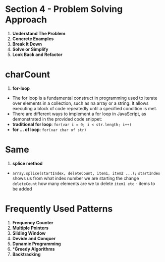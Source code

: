 # Section 4 - Problem Solving Approach 
1. **Understand The Problem** 
2. **Concrete Examples**
3. **Break It Down**
4. **Solve or Simplify**
5. **Look Back and Refactor**


# charCount 
1. **for-loop** 
- The for loop is a fundamental construct in programming used to iterate over elements in a collection, such as na array or a string. It allows executing a block of code repeatedly until a specified condition is met. 
- There are different ways to implement a for loop in JavaScript, as demonstrated in the provided code snippet: 
- **traditional for loop**: 
`for(var i = 0; i < str.length; i++)` 
- **for ... of loop**: 
`for(var char of str)` 

# Same 
1. **splice method**
- `array.splice(startIndex, deleteCount, item1, item2 ...);`
`startIndex` shows us from what index number we are starting the change 
`deleteCount` how many elements are we to delete
`item1 etc` - items to be added

# Frequently Used Patterns 
1. **Frequency Counter**
2. **Multiple Pointers**
3. **Sliding Window**
4. **Devide and Conquer**
5. **Dynamic Programming**
6. ***Greedy Algorithms**
7. **Backtracking**

